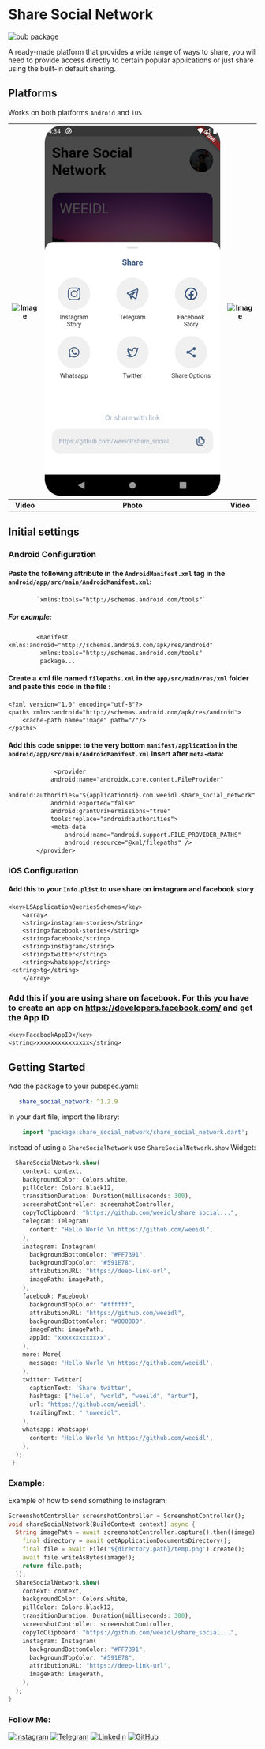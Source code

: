 # Share Social Network
 
[![pub package](https://img.shields.io/pub/v/adaptive_action_sheet.svg)](https://pub.dev/packages/share_social_network)


A ready-made platform that provides a wide range of ways to share, you will need to provide access directly to certain popular applications or just share using the built-in default sharing.

## Platforms

Works on both platforms `Android` and `iOS`

| ![Image](https://github.com/weeidl/share_social_network/blob/master/image/instagram-weeidl.gif) | ![Image](https://github.com/weeidl/share_social_network/blob/master/image/image.png) | ![Image](https://github.com/weeidl/share_social_network/blob/master/image/twitter-weeidl.gif) |
| :------------: | :------------: | :------------: |
| **Video** | **Photo** |  **Video** |


## Initial settings

### Android Configuration

#### Paste the following attribute in the `AndroidManifest.xml` tag in the `android/app/src/main/AndroidManifest.xml`:

```
 		`xmlns:tools="http://schemas.android.com/tools"`
```

##### For example:

```
        <manifest xmlns:android="http://schemas.android.com/apk/res/android"
         xmlns:tools="http://schemas.android.com/tools"
         package...
```

#### Create a xml file named `filepaths.xml` in the `app/src/main/res/xml` folder and paste this code in the file :

```
<?xml version="1.0" encoding="utf-8"?>
<paths xmlns:android="http://schemas.android.com/apk/res/android">
    <cache-path name="image" path="/"/>
</paths>
```

#### Add this code snippet to the very bottom `manifest/application` in the `android/app/src/main/AndroidManifest.xml` insert after `meta-data`:

```
 		     <provider
            android:name="androidx.core.content.FileProvider"
            android:authorities="${applicationId}.com.weeidl.share_social_network"
            android:exported="false"
            android:grantUriPermissions="true"
            tools:replace="android:authorities">
            <meta-data
                android:name="android.support.FILE_PROVIDER_PATHS"
                android:resource="@xml/filepaths" />
        </provider>
```

### iOS Configuration

#### Add this to your `Info.plist` to use share on instagram and facebook story

```
<key>LSApplicationQueriesSchemes</key>
	<array>
	<string>instagram-stories</string>
	<string>facebook-stories</string>
	<string>facebook</string>
	<string>instagram</string>
	<string>twitter</string>
	<string>whatsapp</string>
 <string>tg</string>
	</array>
```

### Add this if you are using share on facebook. For this you have to create an app on https://developers.facebook.com/ and get the App ID

```
<key>FacebookAppID</key>
<string>xxxxxxxxxxxxxxx</string>
```

## Getting Started

 Add the package to your pubspec.yaml:

 ```yaml
    share_social_network: ^1.2.9
 ```
 
 In your dart file, import the library:

 ```Dart
     import 'package:share_social_network/share_social_network.dart';
 ``` 
  Instead of using a `ShareSocialNetwork` use `ShareSocialNetwork.show` Widget:

  ```Dart
    ShareSocialNetwork.show(
      context: context,
      backgroundColor: Colors.white,
      pillColor: Colors.black12,
      transitionDuration: Duration(milliseconds: 300),
      screenshotController: screenshotController,
      copyToClipboard: "https://github.com/weeidl/share_social...",
      telegram: Telegram(
        content: "Hello World \n https://github.com/weeidl",
      ),
      instagram: Instagram(
        backgroundBottomColor: "#FF7391",
        backgroundTopColor: "#591E78",
        attributionURL: "https://deep-link-url",
        imagePath: imagePath,
      ),
      facebook: Facebook(
        backgroundTopColor: "#ffffff",
        attributionURL: "https://github.com/weeidl",
        backgroundBottomColor: "#000000",
        imagePath: imagePath,
        appId: "xxxxxxxxxxxxx",
      ),
      more: More(
        message: 'Hello World \n https://github.com/weeidl',
      ),
      twitter: Twitter(
        captionText: 'Share twitter',
        hashtags: ["hello", "world", "weeild", "artur"],
        url: 'https://github.com/weeidl',
        trailingText: " \nweeidl",
      ),
      whatsapp: Whatsapp(
        content: 'Hello World \n https://github.com/weeidl',
      ),
    );
   }
```

### Example:
Example of how to send something to instagram:

  ```Dart
  ScreenshotController screenshotController = ScreenshotController();
  void shareSocialNetwork(BuildContext context) async {
    String imagePath = await screenshotController.capture().then((image) async {
      final directory = await getApplicationDocumentsDirectory();
      final file = await File('${directory.path}/temp.png').create();
      await file.writeAsBytes(image!);
      return file.path;
    });
    ShareSocialNetwork.show(
      context: context,
      backgroundColor: Colors.white,
      pillColor: Colors.black12,
      transitionDuration: Duration(milliseconds: 300),
      screenshotController: screenshotController,
      copyToClipboard: "https://github.com/weeidl/share_social...",
      instagram: Instagram(
        backgroundBottomColor: "#FF7391",
        backgroundTopColor: "#591E78",
        attributionURL: "https://deep-link-url",
        imagePath: imagePath,
      ),
    );
  }
```

### Follow Me:
[![instagram](https://img.shields.io/badge/-instagram-05151e?style=for-the-badge&logo=instagram)](https://www.instagram.com/weeidl/)
[![Telegram](https://img.shields.io/badge/-Telegram-05151e?style=for-the-badge&logo=Telegram)](https://t.me/weeidl)
[![LinkedIn](https://img.shields.io/badge/-LinkedIn-05151e?style=for-the-badge&logo=LinkedIn)](https://www.linkedin.com/in/weeidl/)
[![GitHub](https://img.shields.io/badge/-GitHub-05151e?style=for-the-badge&logo=GitHub)](https://github.com/weeidl)
